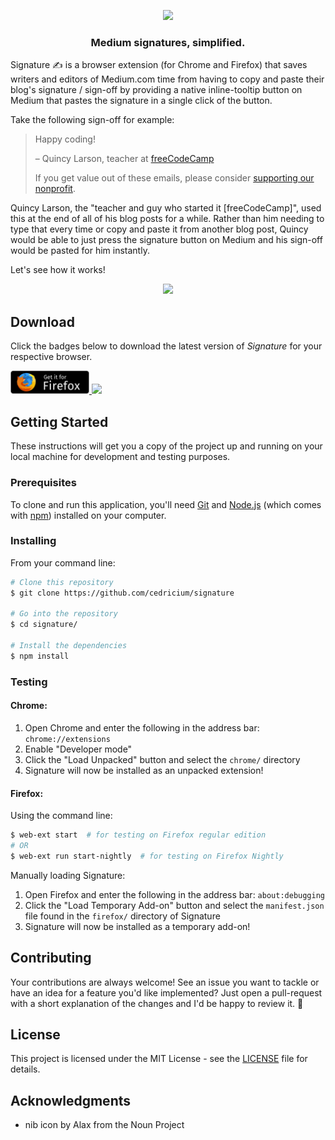 <p align="center">
  <img src="readme_resources/signature_banner.png" height="84">
</p>
<h3 align="center">Medium signatures, simplified.</h3>

Signature :writing_hand: is a browser extension (for Chrome and Firefox) that saves writers and editors of Medium.com time from having to copy and paste their blog's signature / sign-off by providing a native inline-tooltip button on Medium that pastes the signature in a single click of the button.

Take the following sign-off for example:

>Happy coding!
>
>– Quincy Larson, teacher at [freeCodeCamp](https://freecodecamp.org)
>
>If you get value out of these emails, please consider [supporting our nonprofit](https://donate.freecodecamp.org/).

Quincy Larson, the "teacher and guy who started it [freeCodeCamp]", used this at the end of all of his blog posts for a while. Rather than him needing to type that every time or copy and paste it from another blog post, Quincy would be able to just press the signature button on Medium and his sign-off would be pasted for him instantly.

Let's see how it works!

<div align="center">
  <img src="readme_resources/signature_demo.gif">
</div>

## Download
Click the badges below to download the latest version of *Signature* for your respective browser.

<p align="left">
  <a href="https://addons.mozilla.org/en-US/firefox/addon/medium-signature/">
    <img src="https://raw.githubusercontent.com/cedricium/RapidTabOpener/settings-page/res/ff_badge.png" width="25%"/>
  </a>
  <a href="https://chrome.google.com/webstore/detail/signature/hgabbjfneihcmbbcnbnfdnfdcbpodnhp">
    <img src="https://embedsignage.com/wp-content/uploads/2016/04/embed-signage-chromeos-web-store-button.png" width="25%"/>
  </a>
</p>


## Getting Started
These instructions will get you a copy of the project up and running on your local machine for development and testing purposes.

### Prerequisites

To clone and run this application, you'll need [Git](https://git-scm.com) and [Node.js](https://nodejs.org/en/download/) (which comes with [npm](http://npmjs.com)) installed on your computer.

### Installing

From your command line:

```bash
# Clone this repository
$ git clone https://github.com/cedricium/signature

# Go into the repository
$ cd signature/

# Install the dependencies
$ npm install
```

### Testing

#### Chrome:

1. Open Chrome and enter the following in the address bar: `chrome://extensions`
2. Enable "Developer mode"
3. Click the "Load Unpacked" button and select the `chrome/` directory
4. Signature will now be installed as an unpacked extension!

#### Firefox:

Using the command line:

```bash
$ web-ext start  # for testing on Firefox regular edition
# OR
$ web-ext run start-nightly  # for testing on Firefox Nightly
```

Manually loading Signature:

1. Open Firefox and enter the following in the address bar: `about:debugging`
2. Click the "Load Temporary Add-on" button and select the `manifest.json` file found in the `firefox/` directory of Signature
3. Signature will now be installed as a temporary add-on!


## Contributing

Your contributions are always welcome! See an issue you want to tackle or have an idea for a feature you'd like implemented? Just open a pull-request with a short explanation of the changes and I'd be happy to review it. :tada:


## License

This project is licensed under the MIT License - see the [LICENSE](LICENSE) file for details.


## Acknowledgments

- nib icon by Alax from the Noun Project
